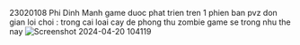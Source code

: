 23020108
Phi Dinh Manh
game duoc phat trien tren 1 phien ban pvz don gian
loi choi : trong cai loai cay de phong thu zombie
game se trong nhu the nay
![Screenshot 2024-04-20 104119](https://github.com/phidinhmanh/demo/assets/161702160/982f9336-b49e-4f28-8571-95f63c50f14e)
